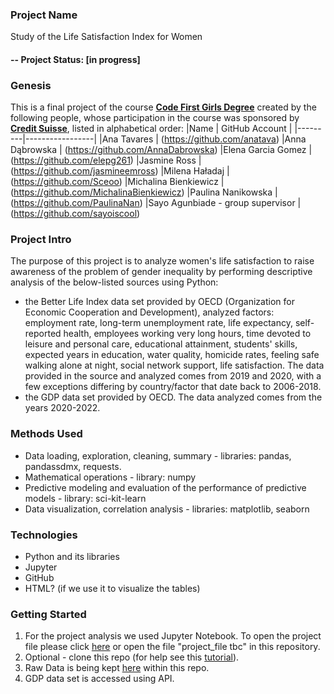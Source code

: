 ### Project Name
Study of the Life Satisfaction Index for Women

#### -- Project Status: [in progress]

### Genesis
This is a final project of the course **[Code First Girls Degree](https://codefirstgirls.com/courses/cfgdegree/)** created by the following people, whose participation in the course was sponsored by **[Credit Suisse](https://www.credit-suisse.com/)**, listed in alphabetical order:
|Name     |  GitHub Account   | 
|---------|-----------------|
|Ana Tavares | (https://github.com/anatava)
|Anna Dąbrowska | (https://github.com/AnnaDabrowska)
|Elena Garcia Gomez | (https://github.com/elepg261)
|Jasmine Ross | (https://github.com/jasmineemross)
|Milena Haładaj | (https://github.com/Sceoo)
|Michalina Bienkiewicz | (https://github.com/MichalinaBienkiewicz)
|Paulina Nanikowska | (https://github.com/PaulinaNan)
|Sayo Agunbiade - group supervisor | (https://github.com/sayoiscool)

### Project Intro
The purpose of this project is to analyze women's life satisfaction to raise awareness of the problem of gender inequality by performing descriptive analysis of the below-listed sources using Python:
- the Better Life Index data set provided by OECD (Organization for Economic Cooperation and Development), analyzed factors: employment rate, long-term unemployment rate, life expectancy, self-reported health, employees working very long hours, time devoted to leisure and personal care, educational attainment, students' skills, expected years in education, water quality, homicide rates, feeling safe walking alone at night, social network support, life satisfaction. The data provided in the source and analyzed comes from 2019 and 2020, with a few exceptions differing by country/factor that date back to 2006-2018. 
- the GDP data set provided by OECD. The data analyzed comes from the years 2020-2022.

### Methods Used
* Data loading, exploration, cleaning, summary - libraries: pandas, pandassdmx, requests.
* Mathematical operations - library: numpy
* Predictive modeling and evaluation of the performance of predictive models - library: sci-kit-learn
* Data visualization, correlation analysis - libraries: matplotlib, seaborn

### Technologies
* Python and its libraries
* Jupyter
* GitHub
* HTML? (if we use it to visualize the tables)

### Getting Started
1. For the project analysis we used Jupyter Notebook. To open the project file please click [here](?link) or open the file "project_file tbc" in this repository.
2. Optional - clone this repo (for help see this [tutorial](https://help.github.com/articles/cloning-a-repository/)).
3. Raw Data is being kept [here](https://github.com/Sceoo/FINAL_PROJECT/tree/main/data) within this repo.
4. GDP data set is accessed using API. 
